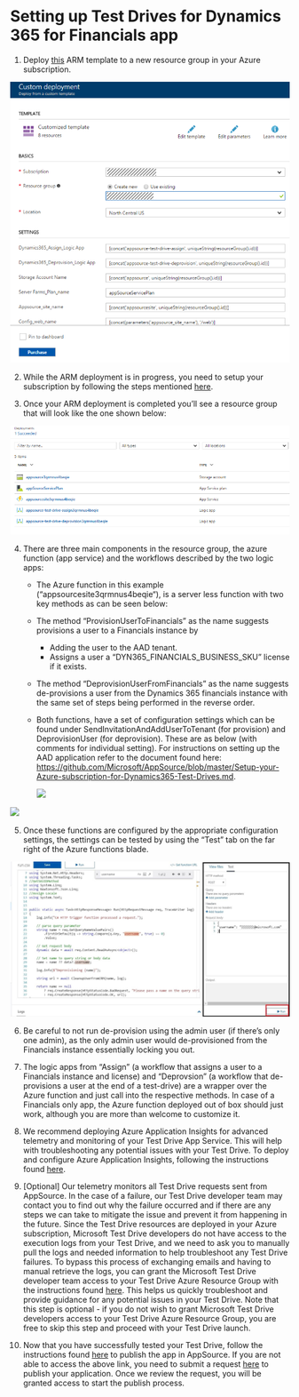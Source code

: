 # Setting up Test Drives for Dynamics 365 for Financials app

1. Deploy [this](https://ms.portal.azure.com/#create/Microsoft.Template/uri/https%3A%2F%2Ffunction67291141857a.blob.core.windows.net%2Fsamplearmtemplates%2Farm-template-financials.json) ARM template to a new resource group in your Azure subscription. 

![](https://github.com/Azure/AzureTestDrive/blob/master/AzureTestDriveImages/Dynamics365TestDrive1.png)

2. While the ARM deployment is in progress, you need to setup your subscription by following the steps mentioned [here](https://github.com/Microsoft/AppSource/blob/master/Setup-your-Azure-subscription-for-Dynamics365-Financials-Test-Drives.md). 

3. Once your ARM deployment is completed you’ll see a resource group that will look like the one shown below:

![](https://github.com/Azure/AzureTestDrive/blob/master/AzureTestDriveImages/Dynamics365TestDrive2.png)

4. There are three main components in the resource group, the azure function (app service) and the workflows described by the two logic apps:
      * The Azure function in this example (“appsourcesite3qrmnus4beqie“), is a server less function with two key methods as can be seen below:
      * The method “ProvisionUserToFinancials” as the name suggests provisions a user to a Financials instance by
           * Adding the user to the AAD tenant.
           * Assigns a user a “DYN365_FINANCIALS_BUSINESS_SKU” license if it exists.
      * The method “DeprovisionUserFromFinancials” as the name suggests de-provisions a user from the Dynamics 365 financials instance with the same set of steps being performed in the reverse order.
      * Both functions, have a set of configuration settings which can be found under SendInvitationAndAddUserToTenant (for provision) and DeprovisionUser (for deprovision). These are as below (with comments for individual setting). For instructions on setting up the AAD application refer to the document found here: https://github.com/Microsoft/AppSource/blob/master/Setup-your-Azure-subscription-for-Dynamics365-Test-Drives.md. 

 
           ![](https://github.com/Microsoft/AppSource/blob/master/Images/Financials/Dynamics365FinancialsFunctionsList.PNG)

![](https://github.com/Microsoft/AppSource/blob/master/Images/Financials/Dynamics365FinancialsconfigSettings.PNG)

5.	Once these functions are configured by the appropriate configuration settings, the settings can be tested by using the “Test” tab on the far right of the Azure functions blade.
 
![](https://github.com/Azure/AzureTestDrive/blob/master/AzureTestDriveImages/Dynamics365TestDrive5.jpg)

6.	Be careful to not run de-provision using the admin user (if there’s only one admin), as the only admin user would de-provisioned from the Financials instance essentially locking you out.

7.	The logic apps from “Assign” (a workflow that assigns a user to a Financials instance and license) and “Deprovsion” (a workflow that de-provisions a user at the end of a test-drive) are a wrapper over the Azure function and just call into the respective methods. In case of a Financials only app, the Azure function deployed out of box should just work, although you are more than welcome to customize it.

8.	We recommend deploying Azure Application Insights for advanced telemetry and monitoring of your Test Drive App Service. This will help with troubleshooting any potential issues with your Test Drive. To deploy and configure Azure Application Insights, following the instructions found [here](https://github.com/Microsoft/AppSource/blob/master/Troubleshooting/HowToAddAzureAppInsights.md).

9.   [Optional] Our telemetry monitors all Test Drive requests sent from AppSource. In the case of a failure, our Test Drive developer team may contact you to find out why the failure occurred and if there are any steps we can take to mitigate the issue and prevent it from happening in the future. Since the Test Drive resources are deployed in your Azure subscription, Microsoft Test Drive developers do not have access to the execution logs from your Test Drive, and we need to ask you to manually pull the logs and needed information to help troubleshoot any Test Drive failures. To bypass this process of exchanging emails and having to manual retrieve the logs, you can grant the Microsoft Test Drive developer team access to your Test Drive Azure Resource Group with the instructions found [here](https://github.com/Microsoft/AppSource/blob/master/Troubleshooting/GrantMicrosoftAccessToYourAzureResourceGroup.md). This helps us quickly troubleshoot and provide guidance for any potential issues in your Test Drive. Note that this step is optional - if you do not wish to grant Microsoft Test Drive developers access to your Test Drive Azure Resource Group, you are free to skip this step and proceed with your Test Drive launch. 

10.   Now that you have successfully tested your Test Drive, follow the instructions found [here](https://cloudpartner.azure.com/#documentation/logic-app-test-drive) to publish the app in AppSource. 
If you are not able to access the above link, you need to submit a request [here](https://appsource.microsoft.com/en-us/partners/list-an-app) to publish your application. Once we review the request, you will be granted access to start the publish process.

